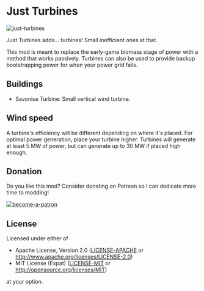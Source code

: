 # Just Turbines

![just-turbines](https://i.imgur.com/uvApkOl.png "Just Turbines.")

Just Turbines adds... turbines! Small inefficient ones at that.

This mod is meant to replace the early-game biomass stage of power with a method that works passively.
Turbines can also be used to provide backup bootstrapping power for when your power grid fails.

## Buildings

- Savonius Turbine: Small vertical wind turbine.

## Wind speed

A turbine's efficiency will be different depending on where it's placed.
For optimal power generation, place your turbine higher.
Turbines will generate at least 5 MW of power, but can generate up to 30 MW if placed high enough.

## Donation

Do you like this mod?
Consider donating on Patreon so I can dedicate more time to modding!

[![become-a-patron](https://c5.patreon.com/external/logo/become_a_patron_button.png "Become a Patron!")](https://www.patreon.com/bePatron?u=10203153)

## License

Licensed under either of

- Apache License, Version 2.0 ([LICENSE-APACHE](LICENSE-APACHE) or http://www.apache.org/licenses/LICENSE-2.0)
- MIT License (Expat) ([LICENSE-MIT](LICENSE-MIT) or http://opensource.org/licenses/MIT)

at your option.
